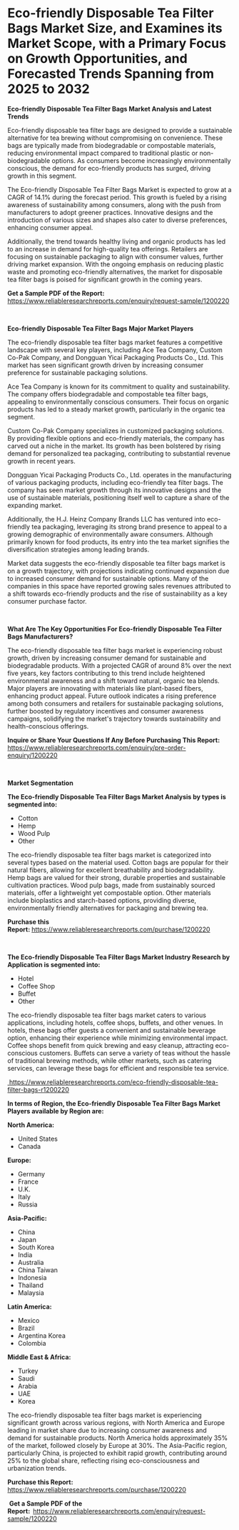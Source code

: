 <p><h1>Eco-friendly Disposable Tea Filter Bags Market Size, and Examines its Market Scope, with a Primary Focus on Growth Opportunities, and Forecasted Trends Spanning from 2025 to 2032</h1></p><p><strong>Eco-friendly Disposable Tea Filter Bags Market Analysis and Latest Trends</strong></p>
<p><p>Eco-friendly disposable tea filter bags are designed to provide a sustainable alternative for tea brewing without compromising on convenience. These bags are typically made from biodegradable or compostable materials, reducing environmental impact compared to traditional plastic or non-biodegradable options. As consumers become increasingly environmentally conscious, the demand for eco-friendly products has surged, driving growth in this segment.</p><p>The Eco-friendly Disposable Tea Filter Bags Market is expected to grow at a CAGR of 14.1% during the forecast period. This growth is fueled by a rising awareness of sustainability among consumers, along with the push from manufacturers to adopt greener practices. Innovative designs and the introduction of various sizes and shapes also cater to diverse preferences, enhancing consumer appeal.</p><p>Additionally, the trend towards healthy living and organic products has led to an increase in demand for high-quality tea offerings. Retailers are focusing on sustainable packaging to align with consumer values, further driving market expansion. With the ongoing emphasis on reducing plastic waste and promoting eco-friendly alternatives, the market for disposable tea filter bags is poised for significant growth in the coming years.</p></p>
<p><strong>Get a Sample PDF of the Report:&nbsp;</strong> <a href="https://www.reliableresearchreports.com/enquiry/request-sample/1200220?utm_campaign=3436&utm_medium=2&utm_source=Github&utm_content=ia&utm_term=19042025&utm_id=eco-friendly-disposable-tea-filter-bags">https://www.reliableresearchreports.com/enquiry/request-sample/1200220</a></p>
<p>&nbsp;</p>
<p><strong>Eco-friendly Disposable Tea Filter Bags Major Market Players</strong></p>
<p><p>The eco-friendly disposable tea filter bags market features a competitive landscape with several key players, including Ace Tea Company, Custom Co-Pak Company, and Dongguan Yicai Packaging Products Co., Ltd. This market has seen significant growth driven by increasing consumer preference for sustainable packaging solutions.</p><p>Ace Tea Company is known for its commitment to quality and sustainability. The company offers biodegradable and compostable tea filter bags, appealing to environmentally conscious consumers. Their focus on organic products has led to a steady market growth, particularly in the organic tea segment.</p><p>Custom Co-Pak Company specializes in customized packaging solutions. By providing flexible options and eco-friendly materials, the company has carved out a niche in the market. Its growth has been bolstered by rising demand for personalized tea packaging, contributing to substantial revenue growth in recent years.</p><p>Dongguan Yicai Packaging Products Co., Ltd. operates in the manufacturing of various packaging products, including eco-friendly tea filter bags. The company has seen market growth through its innovative designs and the use of sustainable materials, positioning itself well to capture a share of the expanding market.</p><p>Additionally, the H.J. Heinz Company Brands LLC has ventured into eco-friendly tea packaging, leveraging its strong brand presence to appeal to a growing demographic of environmentally aware consumers. Although primarily known for food products, its entry into the tea market signifies the diversification strategies among leading brands.</p><p>Market data suggests the eco-friendly disposable tea filter bags market is on a growth trajectory, with projections indicating continued expansion due to increased consumer demand for sustainable options. Many of the companies in this space have reported growing sales revenues attributed to a shift towards eco-friendly products and the rise of sustainability as a key consumer purchase factor.</p></p>
<p>&nbsp;</p>
<p><strong>What Are The Key Opportunities For Eco-friendly Disposable Tea Filter Bags Manufacturers?</strong></p>
<p><p>The eco-friendly disposable tea filter bags market is experiencing robust growth, driven by increasing consumer demand for sustainable and biodegradable products. With a projected CAGR of around 8% over the next five years, key factors contributing to this trend include heightened environmental awareness and a shift toward natural, organic tea blends. Major players are innovating with materials like plant-based fibers, enhancing product appeal. Future outlook indicates a rising preference among both consumers and retailers for sustainable packaging solutions, further boosted by regulatory incentives and consumer awareness campaigns, solidifying the market's trajectory towards sustainability and health-conscious offerings.</p></p>
<p><strong>Inquire or Share Your Questions If Any Before Purchasing This Report:</strong> <a href="https://www.reliableresearchreports.com/enquiry/pre-order-enquiry/1200220?utm_campaign=3436&utm_medium=2&utm_source=Github&utm_content=ia&utm_term=19042025&utm_id=eco-friendly-disposable-tea-filter-bags">https://www.reliableresearchreports.com/enquiry/pre-order-enquiry/1200220</a></p>
<p>&nbsp;</p>
<p><strong>Market Segmentation</strong></p>
<p><strong>The Eco-friendly Disposable Tea Filter Bags Market Analysis by types is segmented into:</strong></p>
<p><ul><li>Cotton</li><li>Hemp</li><li>Wood Pulp</li><li>Other</li></ul></p>
<p><p>The eco-friendly disposable tea filter bags market is categorized into several types based on the material used. Cotton bags are popular for their natural fibers, allowing for excellent breathability and biodegradability. Hemp bags are valued for their strong, durable properties and sustainable cultivation practices. Wood pulp bags, made from sustainably sourced materials, offer a lightweight yet compostable option. Other materials include bioplastics and starch-based options, providing diverse, environmentally friendly alternatives for packaging and brewing tea.</p></p>
<p><strong>Purchase this Report:&nbsp;</strong><a href="https://www.reliableresearchreports.com/purchase/1200220?utm_campaign=3436&utm_medium=2&utm_source=Github&utm_content=ia&utm_term=19042025&utm_id=eco-friendly-disposable-tea-filter-bags">https://www.reliableresearchreports.com/purchase/1200220</a></p>
<p>&nbsp;</p>
<p><strong>The Eco-friendly Disposable Tea Filter Bags Market Industry Research by Application is segmented into:</strong></p>
<p><ul><li>Hotel</li><li>Coffee Shop</li><li>Buffet</li><li>Other</li></ul></p>
<p><p>The eco-friendly disposable tea filter bags market caters to various applications, including hotels, coffee shops, buffets, and other venues. In hotels, these bags offer guests a convenient and sustainable beverage option, enhancing their experience while minimizing environmental impact. Coffee shops benefit from quick brewing and easy cleanup, attracting eco-conscious customers. Buffets can serve a variety of teas without the hassle of traditional brewing methods, while other markets, such as catering services, can leverage these bags for efficient and responsible tea service.</p></p>
<p><a href="https://www.reliableresearchreports.com/eco-friendly-disposable-tea-filter-bags-r1200220?utm_campaign=3436&utm_medium=2&utm_source=Github&utm_content=ia&utm_term=19042025&utm_id=eco-friendly-disposable-tea-filter-bags">&nbsp;https://www.reliableresearchreports.com/eco-friendly-disposable-tea-filter-bags-r1200220</a></p>
<p><strong>In terms of Region, the Eco-friendly Disposable Tea Filter Bags Market Players available by Region are:</strong></p>
<p>
    <p> <strong> North America: </strong>
        <ul>
            <li>United States</li>
            <li>Canada</li>
        </ul>
        </p> 
    <p> <strong> Europe: </strong>
        <ul>
            <li>Germany</li>
            <li>France</li>
            <li>U.K.</li>
            <li>Italy</li>
            <li>Russia</li>
        </ul>
        </p> 
    <p> <strong> Asia-Pacific: </strong>
        <ul>
            <li>China</li>
            <li>Japan</li>
            <li>South Korea</li>
            <li>India</li>
            <li>Australia</li>
            <li>China Taiwan</li>
            <li>Indonesia</li>
            <li>Thailand</li>
            <li>Malaysia</li>
        </ul>
        </p> 
    <p> <strong> Latin America: </strong>
        <ul>
            <li>Mexico</li>
            <li>Brazil</li>
            <li>Argentina Korea</li>
            <li>Colombia</li>
        </ul>
        </p> 
    <p> <strong> Middle East & Africa: </strong>
        <ul>
            <li>Turkey</li>
            <li>Saudi</li>
            <li>Arabia</li>
            <li>UAE</li>
            <li>Korea</li>
        </ul>
    </p>
    </p>
<p><p>The eco-friendly disposable tea filter bags market is experiencing significant growth across various regions, with North America and Europe leading in market share due to increasing consumer awareness and demand for sustainable products. North America holds approximately 35% of the market, followed closely by Europe at 30%. The Asia-Pacific region, particularly China, is projected to exhibit rapid growth, contributing around 25% to the global share, reflecting rising eco-consciousness and urbanization trends.</p></p>
<p><strong>Purchase this Report: </strong><a href="https://www.reliableresearchreports.com/purchase/1200220?utm_campaign=3436&utm_medium=2&utm_source=Github&utm_content=ia&utm_term=19042025&utm_id=eco-friendly-disposable-tea-filter-bags">https://www.reliableresearchreports.com/purchase/1200220</a></p>
<p>&nbsp;<strong>Get a Sample PDF of the Report:&nbsp;&nbsp;</strong><a href="https://www.reliableresearchreports.com/enquiry/request-sample/1200220?utm_campaign=3436&utm_medium=2&utm_source=Github&utm_content=ia&utm_term=19042025&utm_id=eco-friendly-disposable-tea-filter-bags">https://www.reliableresearchreports.com/enquiry/request-sample/1200220</a></p>
<p><strong></strong></p>
<p><p></p><p></p><p></p></p>